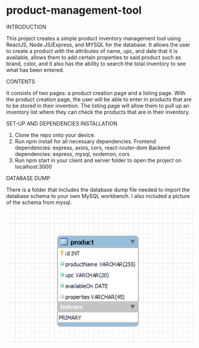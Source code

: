 # product-management-tool

INTRODUCTION

This project creates a simple product inventory management tool using ReactJS, Node.JS/Express, and MYSQL for the database.
It allows the user to create a product with the attributes of name, upc, and date that it is available, allows them
to add certain properties to said product such as brand, color, and it also has the ability to search the total inventory to see
what has been entered. 

CONTENTS

It consists of two pages: a product creation page and a listing page. With the product creation page, the user will be able
to enter in products that are to be stored in their invention. The listing page will allow them to pull up an inventory
list where they can check the products that are in their inventory.

SET-UP AND DEPENDENCIES INSTALLATION
1. Clone the repo onto your device. 
2. Run npm install for all necessary dependencies.
  Frontend dependencies: express, axios, cors, react-router-dom
  Backend dependencies: express, mysql, nodemon, cors
3. Run npm start in your client and server folder to open the project on localhost:3000

DATABASE DUMP

There is a folder that includes the database dump file needed to import the database schema to your own MySQL workbench. 
I also included a picture of the schema from mysql. ![alt text](<schema for highlands project.png>)